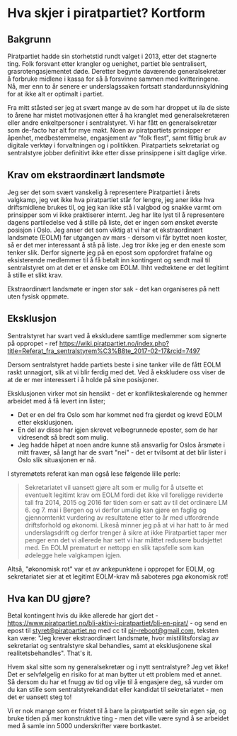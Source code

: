 # Hva skjer i piratpartiet?  Kortform

## Bakgrunn

Piratpartiet hadde sin storhetstid rundt valget i 2013, etter det stagnerte ting.  Folk forsvant etter krangler og uenighet, partiet ble sentralisert, grasrotengasjementet døde.  Deretter begynte daværende generalsekretær å forbruke midlene i kassa for så å forsvinne sammen med kvitteringene.  Nå, mer enn to år senere er underslagssaken fortsatt standardunnskyldning for at ikke alt er optimalt i partiet.

Fra mitt ståsted ser jeg at svært mange av de som har droppet ut ila de siste to årene har mistet motivasjonen etter å ha kranglet med generalsekretæren eller andre enkeltpersoner i sentralstyret.  Vi har fått en generalsekretær som de-facto har alt for mye makt.  Noen av piratpartiets prinsipper er åpenhet, medbestemmelse, engasjement av "folk flest", samt flittig bruk av digitale verktøy i forvaltningen og i politikken.  Piratpartiets sekretariat og sentralstyre jobber definitivt ikke etter disse prinsippene i sitt daglige virke.

## Krav om ekstraordinært landsmøte

Jeg ser det som svært vanskelig å representere Piratpartiet i årets valgkamp, jeg vet ikke hva piratpartiet står for lengre, jeg aner ikke hva driftsmidlene brukes til, og jeg kan ikke stå i valgbod og snakke varmt om prinsipper som vi ikke praktiserer internt.  Jeg har lite lyst til å representere dagens partiledelse ved å stille på liste, det er ingen som ønsket øverste posisjon i Oslo.  Jeg anser det som viktig at vi har et ekstraordinært landsmøte (EOLM) før utgangen av mars - dersom vi får byttet noen koster, så er det mer interessant å stå på liste.  Jeg tror ikke jeg er den eneste som tenker slik.  Derfor signerte jeg på en epost som oppfordret frafalne og eksisterende medlemmer til å få betalt inn kontingent og sendt mail til sentralstyret om at det er et ønske om EOLM.  Ihht vedtektene er det legitimt å stille et slikt krav.

Ekstraordinært landsmøte er ingen stor sak - det kan organiseres på nett uten fysisk oppmøte.

## Eksklusjon

Sentralstyret har svart ved å ekskludere samtlige medlemmer som signerte på oppropet - ref https://wiki.piratpartiet.no/index.php?title=Referat_fra_sentralstyrem%C3%B8te_2017-02-17&rcid=7497

Dersom sentralstyret hadde partiets beste i sine tanker ville de fått EOLM raskt unnagjort, slik at vi blir ferdig med det.  Ved å ekskludere oss viser de at de er mer interessert i å holde på sine posisjoner.

Eksklusjonen virker mot sin hensikt - det er konflikteskalerende og hemmer arbeidet med å få levert inn lister;
* Det er en del fra Oslo som har kommet ned fra gjerdet og krevd EOLM etter eksklusjonen.
* En del av disse har igjen skrevet velbegrunnede eposter, som de har vidresendt så bredt som mulig.
* Jeg hadde håpet at noen andre kunne stå ansvarlig for Oslos årsmøte i mitt fravær, så langt har de svart "nei" - det er tvilsomt at det blir lister i Oslo slik situasjonen er nå.

I styremøtets referat kan man også lese følgende lille perle:

> Sekretariatet vil uansett gjøre alt som er mulig for å utsette et
> eventuelt legitimt krav om EOLM fordi det ikke vil foreligge
> reviderte tall fra 2014, 2015 og 2016 før tiden som er satt av til
> det ordinære LM 6. og 7. mai i Bergen og vi derfor umulig kan
> gjøre en faglig og gjennomtenkt vurdering av resultatene etter to
> år med utfordrende driftsforhold og økonomi. Likeså minner jeg på
> at vi har hatt to år med underslagsdrift og derfor trenger å sikre
> at ikke Piratpartiet taper mer penger enn det vi allerede har sett
> vi har måttet redusere budsjettet med. En EOLM prematurt er
> nettopp en slik tapsfelle som kan ødelegge hele valgkampen igjen.

Altså, "økonomisk rot" var et av ankepunktene i oppropet for EOLM, og sekretariatet sier at et legitimt EOLM-krav må saboteres pga økonomisk rot!

## Hva kan DU gjøre?

Betal kontingent hvis du ikke allerede har gjort det - https://www.piratpartiet.no/bli-aktiv-i-piratpartiet/bli-en-pirat/ - og send en epost til styret@piratpartiet.no med cc til pir-reboot@gmail.com, teksten kan være: "Jeg krever ekstraordinært landsmøte, hvor mistillitsforslag av sekretariat og sentralstyre skal behandles, samt at eksklusjonene skal realitetsbehandles".  That's it.

Hvem skal sitte som ny generalsekretær og i nytt sentralstyre?  Jeg vet ikke!  Det er selvfølgelig en risiko for at man bytter ut ett problem med et annet.  Så dersom du har et fnugg av tid og vilje til å engasjere deg, så vurder om du kan stille som sentralstyrekandidat eller kandidat til sekretariatet - men det er uansett steg to!

Vi er nok mange som er fristet til å bare la piratpartiet seile sin egen sjø, og bruke tiden på mer konstruktive ting - men det ville være synd å se arbeidet med å samle inn 5000 underskrifter være bortkastet.
